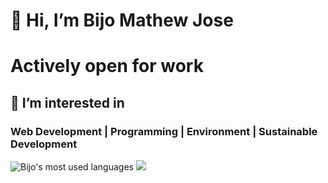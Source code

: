 # 👋 Hi, I’m Bijo Mathew Jose
# Actively open for work
## 👀 I’m interested in 
### Web Development | Programming | Environment | Sustainable Development
![Bijo's most used languages](https://github-readme-stats.sabesansathananthan.vercel.app/api/top-langs/?username=bijomathewjose&layout=compact&theme=radical)
[![](https://www.codewars.com/users/bijomathewjose/badges/large)](https://www.codewars.com/users/bijomathewjose)
<!---
bijomathewjose/bijomathewjose is a ✨ special ✨ repository because its `README.md` (this file) appears on your GitHub profile.
You can click the Preview link to take a look at your changes.
--->
